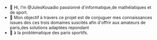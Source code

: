- 👋 Hi, I’m @JulesKouadio  passionné d'informatique,de mathélatiques et de sport.
- 👀  Mon objectif à travers ce projet est  de conjuguer mes connaissances issues des ces trois domaines  suscités afin d'offrir  aux amateurs de paris,des solutions  adaptées repondant
- 🌱  à la problématique des paris sportifs.



<!---
JulesKouadio/JulesKouadio is a ✨ special ✨ repository because its `README.md` (this file) appears on your GitHub profile.
You can click the Preview link to take a look at your changes.
--->
